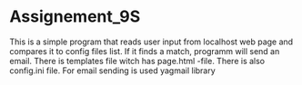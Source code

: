 # Assignement_9S
This is a simple program that reads user input from localhost web page and compares it to config files list.
If it finds a match, programm will send an email.
There is templates file witch has page.html -file.
There is also config.ini file.
For email sending is used yagmail library
